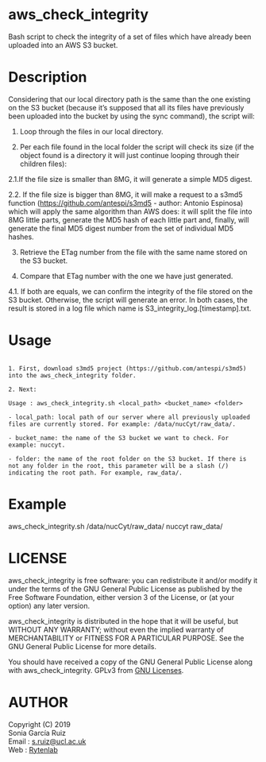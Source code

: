 aws_check_integrity
=====

Bash script to check the integrity of a set of files which have already been uploaded into an AWS S3 bucket.



Description
===========

Considering that our local directory path is the same than the one existing on the S3 bucket (because it’s supposed that all its files have previously been uploaded into the bucket by using the sync command), the script will: 

1. Loop through the files in our local directory. 

2. Per each file found in the local folder the script will check its size (if the object found is a directory it will just continue looping through their children files): 

  2.1.If the file size is smaller than 8MG, it will generate a simple MD5 digest. 

  2.2. If the file size is bigger than 8MG, it will make a request to a s3md5 function (https://github.com/antespi/s3md5 - author: Antonio Espinosa) which will apply the same algorithm than AWS does: it will split the file into 8MG little parts, generate the MD5 hash of each little part and, finally, will generate the final MD5 digest number from the set of individual MD5 hashes.

3. Retrieve the ETag number from the file with the same name stored on the S3 bucket. 

4. Compare that ETag number with the one we have just generated. 

  4.1. If both are equals, we can confirm the integrity of the file stored on the S3 bucket. Otherwise, the script will generate an error. In both cases, the result is stored in a log file which name is S3_integrity_log.[timestamp].txt. 



Usage
=====
```

1. First, download s3md5 project (https://github.com/antespi/s3md5) into the aws_check_integrity folder.

2. Next:

Usage : aws_check_integrity.sh <local_path> <bucket_name> <folder>

- local_path: local path of our server where all previously uploaded files are currently stored. For example: /data/nucCyt/raw_data/. 

- bucket_name: the name of the S3 bucket we want to check. For example: nuccyt. 

- folder: the name of the root folder on the S3 bucket. If there is not any folder in the root, this parameter will be a slash (/) indicating the root path. For example, raw_data/. 
```


Example
=======

aws_check_integrity.sh /data/nucCyt/raw_data/ nuccyt raw_data/



LICENSE
=======

aws_check_integrity is free software: you can redistribute it and/or modify it
under the terms of the GNU General Public License as published by the
Free Software Foundation, either version 3 of the License, or (at your
option) any later version.

aws_check_integrity is distributed in the hope that it will be useful,
but WITHOUT ANY WARRANTY; without even the implied warranty of
MERCHANTABILITY or FITNESS FOR A PARTICULAR PURPOSE.
See the GNU General Public License for more details.

You should have received a copy of the GNU General Public License along
with aws_check_integrity. GPLv3 from [GNU Licenses](http://www.gnu.org/licenses/).



AUTHOR
======

Copyright (C) 2019<br />
Sonia García Ruiz<br />
Email    : s.ruiz@ucl.ac.uk<br />
Web      : [Rytenlab](https://www.rytenlab.com)
